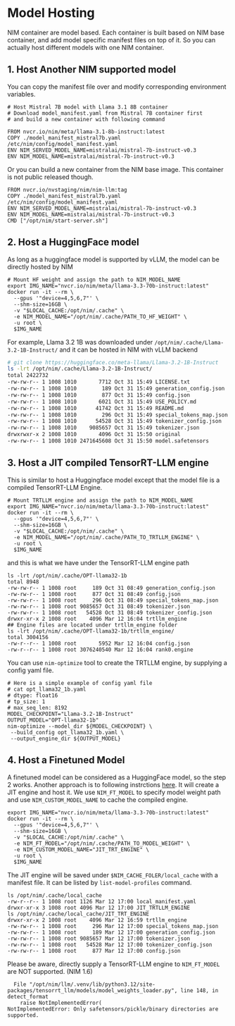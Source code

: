 # Model Hosting
NIM container are model based. Each container is built based on NIM base container, and add model specific manifest files on top of it. So you can actually host different models with one NIM container.
## 1. Host Another NIM supported model
You can copy the manifest file over and modify corresponding environment variables.   
```
# Host Mistral 7B model with Llama 3.1 8B container
# Download model_manifest.yaml from Mistral 7B container first
# and build a new container with following command

FROM nvcr.io/nim/meta/llama-3.1-8b-instruct:latest
COPY ./model_manifest_mistral7b.yaml /etc/nim/config/model_manifest.yaml
ENV NIM_SERVED_MODEL_NAME=mistralai/mistral-7b-instruct-v0.3
ENV NIM_MODEL_NAME=mistralai/mistral-7b-instruct-v0.3
```

  Or you can build a new container from the NIM base image.
This container is not public released though. 
```
FROM nvcr.io/nvstaging/nim/nim-llm:tag
COPY ./model_manifest_mistral7b.yaml /etc/nim/config/model_manifest.yaml
ENV NIM_SERVED_MODEL_NAME=mistralai/mistral-7b-instruct-v0.3
ENV NIM_MODEL_NAME=mistralai/mistral-7b-instruct-v0.3
CMD ["/opt/nim/start-server.sh"]
```

## 2. Host a HuggingFace model
As long as a huggingface model is supported by vLLM, the model can be directly hosted by NIM  
```
# Mount HF weight and assign the path to NIM_MODEL_NAME
export IMG_NAME="nvcr.io/nim/meta/llama-3.3-70b-instruct:latest"
docker run -it --rm \
  --gpus '"device=4,5,6,7"' \
  --shm-size=16GB \
  -v "$LOCAL_CACHE:/opt/nim/.cache" \
  -e NIM_MODEL_NAME="/opt/nim/.cache/PATH_TO_HF_WEIGHT" \
  -u root \
  $IMG_NAME 
```
For example, Llama 3.2 1B was downloaded under `/opt/nim/.cache/Llama-3.2-1B-Instruct/` and it can be hosted in NIM with vLLM backend 
```sh
# git clone https://huggingface.co/meta-llama/Llama-3.2-1B-Instruct
ls -lrt /opt/nim/.cache/Llama-3.2-1B-Instruct/
total 2422732
-rw-rw-r-- 1 1008 1010       7712 Oct 31 15:49 LICENSE.txt
-rw-rw-r-- 1 1008 1010        189 Oct 31 15:49 generation_config.json
-rw-rw-r-- 1 1008 1010        877 Oct 31 15:49 config.json
-rw-rw-r-- 1 1008 1010       6021 Oct 31 15:49 USE_POLICY.md
-rw-rw-r-- 1 1008 1010      41742 Oct 31 15:49 README.md
-rw-rw-r-- 1 1008 1010        296 Oct 31 15:49 special_tokens_map.json
-rw-rw-r-- 1 1008 1010      54528 Oct 31 15:49 tokenizer_config.json
-rw-rw-r-- 1 1008 1010    9085657 Oct 31 15:49 tokenizer.json
drwxrwxr-x 2 1008 1010       4096 Oct 31 15:50 original
-rw-rw-r-- 1 1008 1010 2471645608 Oct 31 15:50 model.safetensors
```
## 3. Host a JIT compiled TensorRT-LLM engine
This is similar to host a Huggingface model except that the model file is a compiled TensorRT-LLM Engine.  
```shell
# Mount TRTLLM engine and assign the path to NIM_MODEL_NAME
export IMG_NAME="nvcr.io/nim/meta/llama-3.3-70b-instruct:latest"
docker run -it --rm \
  --gpus '"device=4,5,6,7"' \
  --shm-size=16GB \
  -v "$LOCAL_CACHE:/opt/nim/.cache" \
  -e NIM_MODEL_NAME="/opt/nim/.cache/PATH_TO_TRTLLM_ENGINE" \
  -u root \
  $IMG_NAME 
```
and this is what we have under the TensorRT-LLM engine path
```shell
ls -lrt /opt/nim/.cache/OPT-llama32-1b
total 8948
-rw-rw-r-- 1 1008 root     189 Oct 31 08:49 generation_config.json
-rw-rw-r-- 1 1008 root     877 Oct 31 08:49 config.json
-rw-rw-r-- 1 1008 root     296 Oct 31 08:49 special_tokens_map.json
-rw-rw-r-- 1 1008 root 9085657 Oct 31 08:49 tokenizer.json
-rw-rw-r-- 1 1008 root   54528 Oct 31 08:49 tokenizer_config.json
drwxr-xr-x 2 1008 root    4096 Mar 12 16:04 trtllm_engine
## Engine files are located under trtllm_engine folder
ls -lrt /opt/nim/.cache/OPT-llama32-1b/trtllm_engine/
total 3004156
-rw-r--r-- 1 1008 root       5952 Mar 12 16:04 config.json
-rw-r--r-- 1 1008 root 3076240540 Mar 12 16:04 rank0.engine
```
You can use `nim-optimize` tool to create the TRTLLM engine, by supplying a config yaml file.
```shell
# Here is a simple example of config yaml file
# cat opt_llama32_1b.yaml
# dtype: float16
# tp_size: 1
# max_seq_len: 8192
MODEL_CHECKPOINT="Llama-3.2-1B-Instruct"
OUTPUT_MODEL="OPT-llama32-1b"
nim-optimize --model_dir ${MODEL_CHECKPOINT} \
 --build_config opt_llama32_1b.yaml \
 --output_engine_dir ${OUTPUT_MODEL}
```

## 4. Host a Finetuned Model
A finetuned model can be considered as a HuggingFace model, so the step 2 works. Another approach is to following instrctions [here](https://docs.nvidia.com/nim/large-language-models/latest/ft-support.html). It will create a JIT engine and host it. We use `NIM_FT_MODEL` to specify model weight path and use `NIM_CUSTOM_MODEL_NAME` to cache the compiled engine. 
```shell
export IMG_NAME="nvcr.io/nim/meta/llama-3.3-70b-instruct:latest"
docker run -it --rm \
  --gpus '"device=4,5,6,7"' \
  --shm-size=16GB \
  -v "$LOCAL_CACHE:/opt/nim/.cache" \
  -e NIM_FT_MODEL="/opt/nim/.cache/PATH_TO_MODEL_WEIGHT" \
  -e NIM_CUSTOM_MODEL_NAME="JIT_TRT_ENGINE" \
  -u root \
  $IMG_NAME 
```
The JIT engine will be saved under `$NIM_CACHE_FOLER/local_cache` with a manifest file. It can be listed by `list-model-profiles` command. 
```
ls /opt/nim/.cache/local_cache
-rw-r--r-- 1 1008 root 1126 Mar 12 17:00 local_manifest.yaml
drwxr-xr-x 3 1008 root 4096 Mar 12 17:00 JIT_TRTLLM_ENGINE
ls /opt/nim/.cache/local_cache/JIT_TRT_ENGINE
drwxr-xr-x 2 1008 root    4096 Mar 12 16:59 trtllm_engine
-rw-rw-r-- 1 1008 root     296 Mar 12 17:00 special_tokens_map.json
-rw-rw-r-- 1 1008 root     189 Mar 12 17:00 generation_config.json
-rw-rw-r-- 1 1008 root 9085657 Mar 12 17:00 tokenizer.json
-rw-rw-r-- 1 1008 root   54528 Mar 12 17:00 tokenizer_config.json
-rw-rw-r-- 1 1008 root     877 Mar 12 17:00 config.json
```
Please be aware, directly supply a TensorRT-LLM engine to `NIM_FT_MODEL` are NOT supported. (NIM 1.6)
```shell
  File "/opt/nim/llm/.venv/lib/python3.12/site-packages/tensorrt_llm/models/model_weights_loader.py", line 148, in detect_format
    raise NotImplementedError(
NotImplementedError: Only safetensors/pickle/binary directories are supported.
```